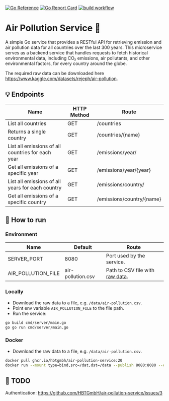 [![Go Reference](https://pkg.go.dev/badge/github.com/HBTGmbH/air-pollution-service.svg)](https://pkg.go.dev/github.com/HBTGmbH/air-pollution-service) 
[![Go Report Card](https://goreportcard.com/badge/github.com/HBTGmbH/air-pollution-service)](https://goreportcard.com/report/github.com/HBTGmbH/air-pollution-service) 
[![build workflow](https://github.com/HBTGmbH/air-pollution-service/actions/workflows/docker-build.yml/badge.svg)](https://github.com/HBTGmbH/air-pollution-service/actions/workflows/docker-build.yml)

# Air Pollution Service 🌱
A simple Go service that provides a RESTful API for retrieving emission and air pollution data for 
all countries over the last 300 years. This microservice serves as a backend service that handles requests to 
fetch historical environmental data, including CO₂ emissions, air pollutants, and other 
environmental factors, for every country around the globe. 

The required raw data can be downloaded here https://www.kaggle.com/datasets/rejeph/air-pollution.

## 💡 Endpoints

| Name                                              | HTTP Method | Route                     |
|---------------------------------------------------|-------------|---------------------------|
| List all countries                                | GET         | /countries                |
| Returns a single country                          | GET         | /countries/{name}         |
| List all emissions of all countries for each year | GET         | /emissions/year/          |
| Get all emissions of a specific year              | GET         | /emissions/year/{year}    |
| List all emissions of all years for each country  | GET         | /emissions/country/       |
| Get all emissions of a specific country           | GET         | /emissions/country/{name} |

## 🚀 How to run

### Environment

| Name               | Default           | Route                                                                                  |
|--------------------|-------------------|----------------------------------------------------------------------------------------|
| SERVER_PORT        | 8080              | Port used by the service.                                                              |
| AIR_POLLUTION_FILE | air-pollution.csv | Path to CSV file with [raw data](ttps://www.kaggle.com/datasets/rejeph/air-pollution). |

### Locally
 * Download the raw data to a file, e.g. `/data/air-pollution.csv`.
 * Point env variable `AIR_POLLUTION_FILE` to the file path. 
 * Run the service:
```bash
go build cmd/server/main.go
go go run cmd/server/main.go
```

### Docker
* Download the raw data to a file, e.g. `/data/air-pollution.csv`.
```bash
docker pull ghcr.io/hbtgmbh/air-pollution-service:20
docker run --mount type=bind,src=/dat,dst=/data --publish 8080:8080 --env AIR_POLLUTION_FILE=/data/air-pollution.csv ghcr.io/hbtgmbh/air-pollution-service:20
```

## 📝 TODO
Authentication: https://github.com/HBTGmbH/air-pollution-service/issues/3